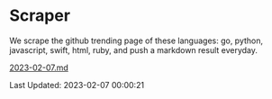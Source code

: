 # Scraper

We scrape the github trending page of these languages: go, python, javascript, swift, html, ruby, and push a markdown result everyday.

[2023-02-07.md](https://github.com/henson/Scraper/blob/master/2023-02-07.md)

Last Updated: 2023-02-07 00:00:21